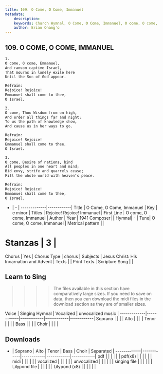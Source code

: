 ```yaml
---
title: 109. O Come, O Come, Immanuel
metadata:
    description: 
    keywords: Church Hymnal, O Come, O Come, Immanuel, O come, O come, Immanuel, Rejoice! Rejoice! Immanuel
    author: Brian Onang'o
---
```



## 109. O COME, O COME, IMMANUEL

```txt
1.
O come, O come, Emmanuel,
And ransom captive Israel,
That mourns in lonely exile here
Until the Son of God appear.

Refrain:
Rejoice! Rejoice!
Emmanuel shall come to thee,
O Israel.

2.
O come, Thou Wisdom from on high,
And order all things far and night;
To us the path of knowledge show,
And cause us in her ways to go.

Refrain:
Rejoice! Rejoice!
Emmanuel shall come to thee,
O Israel.

3.
O come, Desire of nations, bind
All peoples in one heart and mind;
Bid envy, strife and quarrels cease;
Fill the whole world with heaven's peace.

Refrain:
Rejoice! Rejoice!
Emmanuel shall come to thee,
O Israel.

```

- |   -  |
-------------|------------|
Title | O Come, O Come, Immanuel |
Key | e minor |
Titles | Rejoice! Rejoice! Immanuel |
First Line | O come, O come, Immanuel |
Author | 
Year | 1941
Composer|  |
Hymnal|  - |
Tune| O come, O come, Immanuel |
Metrical pattern | |
# Stanzas | 3 |
Chorus | Yes |
Chorus Type | chorus |
Subjects | Jesus Christ: His Incarnation and Advent |
Texts |  |
Print Texts | 
Scripture Song |  |
  
## Learn to Sing

>>>> The files available in this section have comparatively large sizes. If you need to save on data, then you can download the midi files in the download section as they are of smaller sizes.

Voice |  Singing Hymnal | Vocalized | unvocalized music |
-------------|------------|------------|------------|------------|
Soprano | | | |
Alto | | | |
Tenor | | | |
Bass | | | |
Choir | | | |

## Downloads

- |  Soprano | Alto | Tenor | Bass | Choir | Separated |
-------------|------------|------------|------------|------------|
pdf | | | | | |
pdf(x8) | | | | | |
midi | | | | | |
vocalized | | | | | |
unvocalized | | | | | |
singing file | | | | | |
Lilypond file | | | | | |
Lilypond (x8) | | | | | |
  